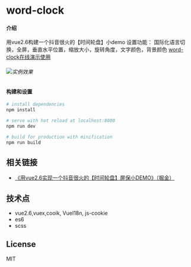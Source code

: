 # word-clock

#### 介绍
用vue2.6构建一个抖音很火的【时间轮盘】小demo
设置功能： 国际化语言切换，全屏，垂直水平位置，缩放大小，旋转角度，文字颜色，背景颜色
[word-clock在线演示使用](https://hongqingcao.github.io/word-clock/)
###### ![实例效果](https://user-gold-cdn.xitu.io/2019/4/23/16a4ac6ebc24e544?imageslim)

#### 构建和设置

``` bash
# install dependencies
npm install

# serve with hot reload at localhost:8080
npm run dev

# build for production with minification
npm run build

```

## 相关链接  
- [《用vue2.6实现一个抖音很火的【时间轮盘】屏保小DEMO》（掘金）](https://juejin.im/post/5cbdbea3f265da037875967f)


## 技术点
- vue2.6,vuex,cooik, VueI18n, js-cookie
- es6
- scss

## License

MIT